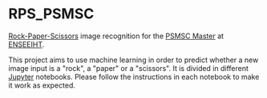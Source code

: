 # RPS_PSMSC
[Rock-Paper-Scissors](https://en.wikipedia.org/wiki/Rock%E2%80%93paper%E2%80%93scissors) image recognition for the [PSMSC Master](http://ubee.enseeiht.fr/dokuwiki/doku.php?id=public:res-ens:psmsc) at [ENSEEIHT](http://www.enseeiht.fr/fr/index.html).

This project aims to use machine learning in order to predict whether a new image input is a "rock", a "paper" or a "scissors".
It is divided in different [Jupyter](https://jupyter.org/) notebooks.
Please follow the instructions in each notebook to make it work as expected.
